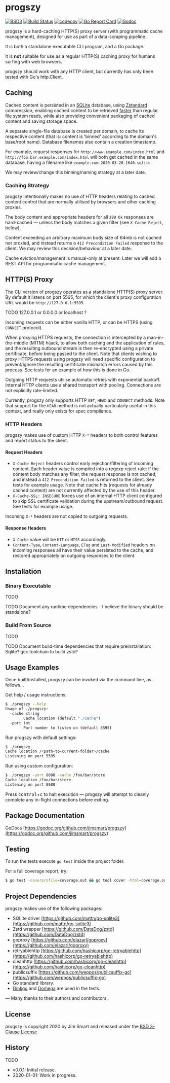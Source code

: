 # progszy

[![BSD3](https://img.shields.io/badge/license-BSD3-blue.svg?style=flat)](LICENSE.md)
[![Build Status](https://img.shields.io/travis/jimsmart/progszy/master.svg?style=flat)](https://travis-ci.org/jimsmart/progszy)
[![codecov](https://codecov.io/gh/jimsmart/progszy/branch/master/graph/badge.svg)](https://codecov.io/gh/jimsmart/progszy)
[![Go Report Card](https://goreportcard.com/badge/github.com/jimsmart/progszy)](https://goreportcard.com/report/github.com/jimsmart/progszy)
[![Godoc](https://img.shields.io/badge/godoc-reference-blue.svg?style=flat)](https://godoc.org/github.com/jimsmart/progszy)

progszy is a hard-caching HTTP(S) proxy server (with programmatic cache management), designed for use as part of a data-scraping pipeline.

It is both a standalone executable CLI program, and a Go package.

It is **not** suitable for use as a regular HTTP(S) caching proxy for humans surfing with web browsers.

progszy should work with any HTTP client, but currently has only been tested with Go's http.Client.

## Caching

Cached content is persisted in an [SQLite](https://www.sqlite.org/index.html) database, using [Zstandard](https://github.com/facebook/zstd) compression, enabling cached content to be retrieved [faster](https://www.sqlite.org/fasterthanfs.html) than regular file system reads, while also providing convenient packaging of cached content and saving storage space.

A separate single-file database is created per domain, to cache its respective content (that is: content is 'binned' according to the domain's base/root name). Database filenames also contain a creation timestamp. 

For example, request responses for `http://www.example.com/index.html` and `http://foo.bar.example.com/index.html` will both get cached in the same database, having a filename like `example.com-2020-03-20-1640.sqlite`.

We may review/change this binning/naming strategy at a later date.

### Caching Strategy

progszy intentionally makes no use of HTTP headers relating to cached content control that are normally utilised by browsers and other caching proxies.

The body content and appropriate headers for all `200 Ok` responses are hard-cached — unless the body matches a given filter (see `X-Cache-Reject`, below).

Content exceeding an arbitrary maximum body size of 64mb is not cached nor proxied, and instead returns a `412 Precondition Failed` response to the client. We may review this decision/behaviour at a later date.

Cache eviction/management is manual-only at present. Later we will add a REST API for programmatic cache management.

## HTTP(S) Proxy

The CLI version of progszy operates as a standalone HTTP(S) proxy server. By default it listens on port 5595, for which the client's proxy configuration URL would be `http://127.0.0.1:5595`.

TODO 127.0.0.1 or 0.0.0.0 or localhost ?

Incoming requests can be either vanilla HTTP, or can be HTTPS (using `CONNECT` protocol). 

When proxying HTTPS requests, the connection is intercepted by a man-in-the-middle (MITM) hijack, to allow both caching and the application of rules, and the resulting outbound stream is then re-encrypted using a private certificate, before being passed to the client. Note that clients wishing to proxy HTTPS requests using progszy will need specific configuration to prevent/ignore the resulting certificate mismatch errors caused by this process. See tests for an example of how this is done in Go.

Outgoing HTTP requests utilise automatic retries with exponential backoff. Internal HTTP clients use a shared transport with pooling. Connections are not explicitly rate-limited.

Currently, progszy only supports HTTP `GET`, `HEAD` and `CONNECT` methods. Note that support for the `HEAD` method is not actually particularly useful in this context, and really only exists for spec compliance.

### HTTP Headers

progszy makes use of custom HTTP `X-*` headers to both control features and report status to the client.

#### Request Headers
 
 - `X-Cache-Reject` headers control early rejection/filtering of incoming content. Each header value is compiled into a regexp reject rule: if the content body matches any filter, the request response is not cached, and instead a `412 Precondition Failed` is returned to the client. See tests for example usage. Note that cache hits (requests for already cached content) are not currently affected by the use of this header.
 - `X-Cache-SSL: INSECURE` forces use of an internal HTTP client configured to skip SSL certificate validation during the upstream/outbound request. See tests for example usage.

Incoming `X-*` headers are not copied to outgoing requests.

#### Response Headers

 - `X-Cache` value will be `HIT` or `MISS` accordingly.
 - `Content-Type`, `Content-Language`, `ETag` and `Last-Modified` headers on incoming responses all have their value persisted to the cache, and restored appropriately on outgoing responses to the client.

## Installation

### Binary Executable

TODO 

TODO Document any runtime dependencies - I believe the binary should be standalone?

### Build From Source

TODO 

TODO Document build-time dependencies that require preinstallation: Sqlite? gcc toolchain to build zstd?

## Usage Examples

Once built/installed, progszy can be invoked via the command line, as follows...

Get help / usage instructions:

```bash
$ ./progszy --help
Usage of ./progszy:
  -cache string
    	Cache location (default "./cache")
  -port int
    	Port number to listen on (default 5595)
```

Run progszy with default settings:

```bash
$ ./progszy
Cache location /<path-to-current-folder>/cache
Listening on port 5595
```

Run using custom configuration:

```bash
$ ./progszy -port 8080 -cache /foo/bar/store
Cache location /foo/bar/store
Listening on port 8080
```

Press <kbd>control</kbd>+<kbd>c</kbd> to halt execution — progszy will attempt to cleanly complete any in-flight connections before exiting.

## Package Documentation

GoDocs [https://godoc.org/github.com/jimsmart/progszy](https://godoc.org/github.com/jimsmart/progszy)

## Testing

To run the tests execute `go test` inside the project folder.

For a full coverage report, try:

```bash
$ go test -coverprofile=coverage.out && go tool cover -html=coverage.out
```

## Project Dependencies

progszy makes use of the following packages:

- SQLite driver [https://github.com/mattn/go-sqlite3](https://github.com/mattn/go-sqlite3)
- Zstd wrapper [https://github.com/DataDog/zstd](https://github.com/DataDog/zstd)
- goproxy [https://github.com/elazarl/goproxy](https://github.com/elazarl/goproxy)
- retryablehttp [https://github.com/hashicorp/go-retryablehttp](https://github.com/hashicorp/go-retryablehttp)
- cleanhttp [https://github.com/hashicorp/go-cleanhttp](https://github.com/hashicorp/go-cleanhttp)
- publicsuffix [https://github.com/weppos/publicsuffix-go](https://github.com/weppos/publicsuffix-go)
- Go standard library.
- [Ginkgo](https://onsi.github.io/ginkgo/) and [Gomega](https://onsi.github.io/gomega/) are used in the tests.

— Many thanks to their authors and contributors.

## License

progszy is copyright 2020 by Jim Smart and released under the [BSD 3-Clause License](LICENSE.md)

## History

TODO

- v0.0.1: Initial release.
- 2020-01-01: Work in progress.
